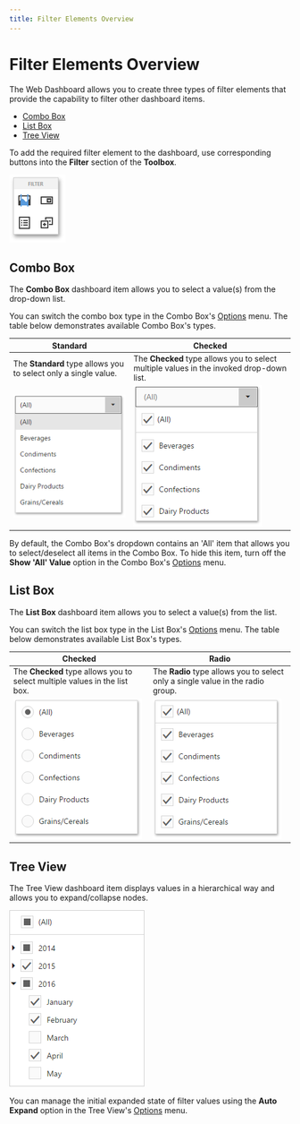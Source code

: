```yaml
---
title: Filter Elements Overview
---
```

# Filter Elements Overview
The Web Dashboard allows you to create three types of filter elements that provide the capability to filter other dashboard items.
* [Combo Box](#combobox)
* [List Box](#listbox)
* [Tree View](#treeview)

To add the required filter element to the dashboard, use corresponding buttons into the **Filter** section of the **Toolbox**.

![wdd-toolbox-filter-elements](../../../../images/Img125330.png)

## <a name="combobox"/>Combo Box
The **Combo Box** dashboard item allows you to select a value(s) from the drop-down list.

You can switch the combo box type in the Combo Box's [Options](../../../../../dashboard-for-web/articles/web-dashboard-designer-mode/ui-elements/dashboard-item-menu.md) menu. The table below demonstrates available Combo Box's types.

| Standard | Checked |
|---|---|
| The **Standard** type allows you to select only a single value. | The **Checked** type allows you to select multiple values in the invoked drop-down list. |
| ![wdd-combo-box-standard-type](../../../../images/Img125341.png) | ![wdd-combo-box-checked-type](../../../../images/Img126666.png) |

By default, the Combo Box's dropdown contains an 'All' item that allows you to select/deselect all items in the Combo Box. To hide this item, turn off the **Show 'All' Value** option in the Combo Box's [Options](../../../../../dashboard-for-web/articles/web-dashboard-designer-mode/ui-elements/dashboard-item-menu.md) menu.

## <a name="listbox"/>List Box
The **List Box** dashboard item allows you to select a value(s) from the list.

You can switch the list box type in the List Box's [Options](../../../../../dashboard-for-web/articles/web-dashboard-designer-mode/ui-elements/dashboard-item-menu.md) menu. The table below demonstrates available List Box's types.

| Checked | Radio |
|---|---|
| The **Checked** type allows you to select multiple values in the list box. | The **Radio** type allows you to select only a single value in the radio group. |
| ![wdd-list-box-radio-type](../../../../images/Img125342.png) | ![wdd-list-box-checked-type](../../../../images/Img126667.png) |

## <a name="treeview"/>Tree View
The Tree View dashboard item displays values in a hierarchical way and allows you to expand/collapse nodes.

![wdd-treeview](../../../../images/Img125343.png)

You can manage the initial expanded state of filter values using the **Auto Expand** option in the Tree View's [Options](../../../../../dashboard-for-web/articles/web-dashboard-designer-mode/ui-elements/dashboard-item-menu.md) menu.